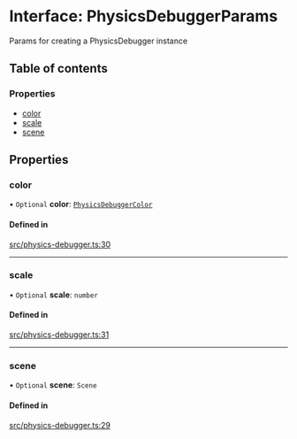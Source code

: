 # Interface: PhysicsDebuggerParams

Params for creating a PhysicsDebugger instance

## Table of contents

### Properties

- [color](PhysicsDebuggerParams.md#color)
- [scale](PhysicsDebuggerParams.md#scale)
- [scene](PhysicsDebuggerParams.md#scene)

## Properties

### color

• `Optional` **color**: [`PhysicsDebuggerColor`](../modules.md#physicsdebuggercolor)

#### Defined in

[src/physics-debugger.ts:30](https://gitlab.com/rapidajs/rapida/-/blob/a60706c/packages/rapida-physics/src/physics-debugger.ts#L30)

___

### scale

• `Optional` **scale**: `number`

#### Defined in

[src/physics-debugger.ts:31](https://gitlab.com/rapidajs/rapida/-/blob/a60706c/packages/rapida-physics/src/physics-debugger.ts#L31)

___

### scene

• `Optional` **scene**: `Scene`

#### Defined in

[src/physics-debugger.ts:29](https://gitlab.com/rapidajs/rapida/-/blob/a60706c/packages/rapida-physics/src/physics-debugger.ts#L29)
